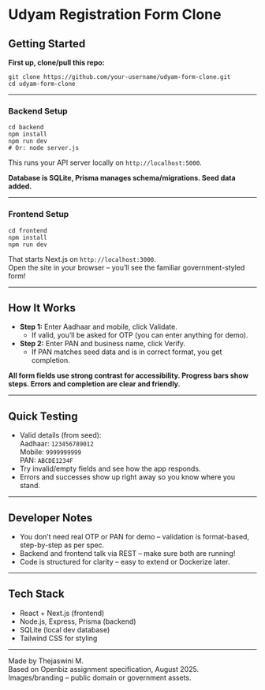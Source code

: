 # Udyam Registration Form Clone

##  Getting Started

**First up, clone/pull this repo:**

```
git clone https://github.com/your-username/udyam-form-clone.git
cd udyam-form-clone
```

---

### Backend Setup

```
cd backend
npm install
npm run dev
# Or: node server.js
```
This runs your API server locally on `http://localhost:5000`.

**Database is SQLite, Prisma manages schema/migrations. Seed data added.**

---

### Frontend Setup

```
cd frontend
npm install
npm run dev
```
That starts Next.js on `http://localhost:3000`.  
Open the site in your browser – you’ll see the familiar government-styled form!

---

##  How It Works

- **Step 1:** Enter Aadhaar and mobile, click Validate.
  - If valid, you’ll be asked for OTP (you can enter anything for demo).
- **Step 2:** Enter PAN and business name, click Verify.
  - If PAN matches seed data and is in correct format, you get completion.

**All form fields use strong contrast for accessibility. Progress bars show steps. Errors and completion are clear and friendly.**

---

##  Quick Testing

- Valid details (from seed):  
  Aadhaar: `123456789012`  
  Mobile: `9999999999`  
  PAN: `ABCDE1234F`
- Try invalid/empty fields and see how the app responds.
- Errors and successes show up right away so you know where you stand.

---

## Developer Notes

- You don’t need real OTP or PAN for demo – validation is format-based, step-by-step as per spec.
- Backend and frontend talk via REST – make sure both are running!
- Code is structured for clarity – easy to extend or Dockerize later.


---

##  Tech Stack

- React + Next.js (frontend)
- Node.js, Express, Prisma (backend)
- SQLite (local dev database)
- Tailwind CSS for styling

---


Made by Thejaswini M.  
Based on Openbiz assignment specification, August 2025.  
Images/branding – public domain or government assets.
